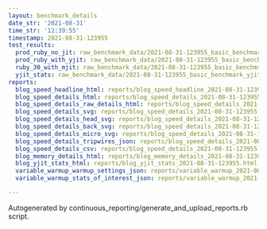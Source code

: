 ```yaml
---
layout: benchmark_details
date_str: '2021-08-31'
time_str: '12:39:55'
timestamp: 2021-08-31-123955
test_results:
  prod_ruby_no_jit: raw_benchmark_data/2021-08-31-123955_basic_benchmark_prod_ruby_no_jit.json
  prod_ruby_with_yjit: raw_benchmark_data/2021-08-31-123955_basic_benchmark_prod_ruby_with_yjit.json
  ruby_30_with_mjit: raw_benchmark_data/2021-08-31-123955_basic_benchmark_ruby_30_with_mjit.json
  yjit_stats: raw_benchmark_data/2021-08-31-123955_basic_benchmark_yjit_stats.json
reports:
  blog_speed_headline_html: reports/blog_speed_headline_2021-08-31-123955.html
  blog_speed_details_html: reports/blog_speed_details_2021-08-31-123955.html
  blog_speed_details_raw_details_html: reports/blog_speed_details_2021-08-31-123955.raw_details.html
  blog_speed_details_svg: reports/blog_speed_details_2021-08-31-123955.svg
  blog_speed_details_head_svg: reports/blog_speed_details_2021-08-31-123955.head.svg
  blog_speed_details_back_svg: reports/blog_speed_details_2021-08-31-123955.back.svg
  blog_speed_details_micro_svg: reports/blog_speed_details_2021-08-31-123955.micro.svg
  blog_speed_details_tripwires_json: reports/blog_speed_details_2021-08-31-123955.tripwires.json
  blog_speed_details_csv: reports/blog_speed_details_2021-08-31-123955.csv
  blog_memory_details_html: reports/blog_memory_details_2021-08-31-123955.html
  blog_yjit_stats_html: reports/blog_yjit_stats_2021-08-31-123955.html
  variable_warmup_warmup_settings_json: reports/variable_warmup_2021-08-31-123955.warmup_settings.json
  variable_warmup_stats_of_interest_json: reports/variable_warmup_2021-08-31-123955.stats_of_interest.json

---
```

Autogenerated by continuous_reporting/generate_and_upload_reports.rb script.
